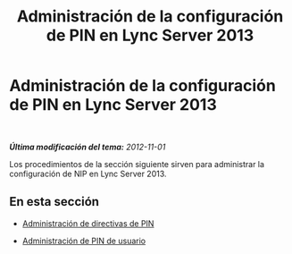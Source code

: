 ﻿---
title: Administración de la configuración de PIN en Lync Server 2013
TOCTitle: Administración de la configuración de PIN en Lync Server 2013
ms:assetid: d4a104e2-830c-47f1-a5dd-de7a937cc83a
ms:mtpsurl: https://technet.microsoft.com/es-es/library/JJ721898(v=OCS.15)
ms:contentKeyID: 49889751
ms.date: 01/07/2017
mtps_version: v=OCS.15
ms.translationtype: HT
---

# Administración de la configuración de PIN en Lync Server 2013

 

_**Última modificación del tema:** 2012-11-01_

Los procedimientos de la sección siguiente sirven para administrar la configuración de NIP en Lync Server 2013.

## En esta sección

  - [Administración de directivas de PIN](lync-server-2013-managing-pin-policies.md)

  - [Administración de PIN de usuario](lync-server-2013-managing-user-pins.md)


